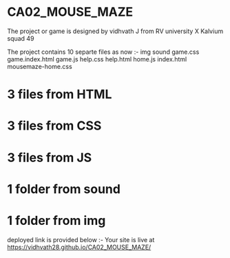 # CA02_MOUSE_MAZE
The project or game is designed by vidhvath J from RV university X Kalvium squad 49


The project contains 10 separte files as now :-
img 
sound 
game.css
game.index.html 
game.js
help.css
help.html 
home.js 
index.html 
mousemaze-home.css

# 3 files from HTML
# 3 files from CSS
# 3 files from JS 
# 1 folder from sound
# 1 folder from img

deployed link is provided below :-
Your site is live at https://vidhvath28.github.io/CA02_MOUSE_MAZE/
